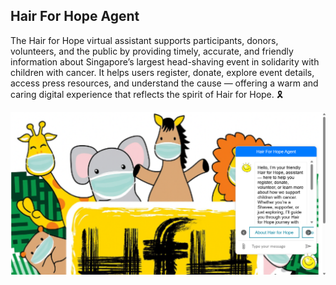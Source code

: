 ## Hair For Hope Agent
The Hair for Hope virtual assistant supports participants, donors, volunteers, and the public by providing timely, accurate, and friendly information about Singapore’s largest head-shaving event in solidarity with children with cancer. It helps users register, donate, explore event details, access press resources, and understand the cause — offering a warm and caring digital experience that reflects the spirit of Hair for Hope. 🎗️

 ![Alt Text](https://github.com/bacdillon/Copilot-Studio-Agents/blob/main/Hair%20For%20Hope%20Agent/img/main.png)

